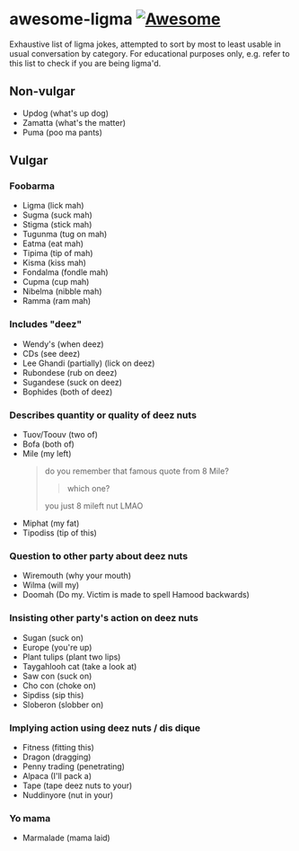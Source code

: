# awesome-ligma [![Awesome](https://cdn.rawgit.com/sindresorhus/awesome/d7305f38d29fed78fa85652e3a63e154dd8e8829/media/badge.svg)](https://github.com/sindresorhus/awesome)

Exhaustive list of ligma jokes, attempted to sort by most to least usable in usual conversation by category.
For educational purposes only, e.g. refer to this list to check if you are being ligma'd.

## Non-vulgar

 - Updog (what's up dog)
 - Zamatta (what's the matter)
 - Puma (poo ma pants)

## Vulgar

### Foobarma

 - Ligma (lick mah)
 - Sugma (suck mah)
 - Stigma (stick mah)
 - Tugunma (tug on mah)
 - Eatma (eat mah)
 - Tipima (tip of mah)
 - Kisma (kiss mah)
 - Fondalma (fondle mah)
 - Cupma (cup mah)
 - Nibelma (nibble mah)
 - Ramma (ram mah)

### Includes "deez"

 - Wendy's (when deez)
 - CDs (see deez)
 - Lee Ghandi (partially) (lick on deez)
 - Rubondese (rub on deez)
 - Sugandese (suck on deez)
 - Bophides (both of deez)

### Describes quantity or quality of deez nuts

 - Tuov/Toouv (two of)
 - Bofa (both of)
 - Mile (my left)
   > do you remember that famous quote from 8 Mile?
   > > which one?
   >
   > you just 8 mileft nut LMAO
 - Miphat (my fat)
 - Tipodiss (tip of this)

### Question to other party about deez nuts

 - Wiremouth (why your mouth)
 - Wilma (will my)
 - Doomah (Do my. Victim is made to spell Hamood backwards)
### Insisting other party's action on deez nuts

 - Sugan (suck on)
 - Europe (you're up)
 - Plant tulips (plant two lips)
 - Taygahlooh cat (take a look at)
 - Saw con (suck on)
 - Cho con (choke on)
 - Sipdiss (sip this)
 - Sloberon (slobber on)

### Implying action using deez nuts / dis dique

 - Fitness (fitting this)
 - Dragon (dragging)
 - Penny trading (penetrating)
 - Alpaca (I'll pack a)
 - Tape (tape deez nuts to your)
 - Nuddinyore (nut in your)


### Yo mama

 - Marmalade (mama laid)
